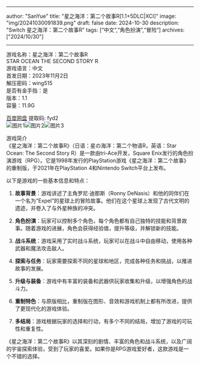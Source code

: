 
---
author: "SanYue"
title: "星之海洋：第二个故事R[1.1+5DLC|XCI]"
image: "img/20241030091839.png"
draft: false
date: 2024-10-30
description: "Switch 星之海洋：第二个故事R"
tags: [“中文”,“角色扮演”,“冒险”]
archives: ["2024/10/30"]

---

游戏名称：星之海洋：第二个故事R   
STAR OCEAN THE SECOND STORY R    
游戏语言：中文  
首发日期：2023年11月2日  
解压密码：wing515  
是否有金手指：是  
版本：1.1   
容量：11.9G

[百度网盘](https://pan.baidu.com/s/1aQWDvJP4qQlIhWYV97A0tw) 提取码: fyd2  
![图片1](img/ebc37c55668fd.jpg)![图片2](img/6ec4c66d1a60a9a.jpg)![图片3](img/2c2895182d6be.jpg)  

游戏简介  
《星之海洋：第二个故事R》（日语：星の海洋：第二个物语R，英语：Star Ocean: The Second Story R）是一款由tri-Ace开发，Square Enix发行的角色扮演游戏（RPG）。它是1998年发行的PlayStation游戏《星之海洋：第二个故事》的重制版，于2021年在PlayStation 4和Nintendo Switch平台上发布。

以下是游戏的一些基本信息和特点：

1. **故事背景**：游戏讲述了主角罗尼·迪那斯（Ronny DeNasis）和他的同伴们在一个名为“Expel”的星球上的冒险故事。他们在这个星球上发现了古代文明的遗迹，并卷入了与外星种族的冲突。

2. **角色扮演**：玩家可以控制多个角色，每个角色都有自己独特的技能和背景故事。随着游戏的进展，角色会获得经验值，提升等级，并解锁新的技能。

3. **战斗系统**：游戏采用了实时战斗系统，玩家可以在战斗中自由移动，使用各种武器和魔法攻击敌人。

4. **探索与任务**：玩家需要探索不同的星球和地区，完成各种任务和挑战，以推进故事的发展。

5. **升级与装备**：游戏中有丰富的装备和武器供玩家收集和升级，以增强角色的战斗力。

6. **重制特色**：与原版相比，重制版在图形、音效和游戏机制上都有所改进，提供了更现代化的游戏体验。

7. **多结局**：游戏根据玩家的选择和行动，有多个不同的结局，增加了游戏的可玩性和重复性。

《星之海洋：第二个故事R》以其深刻的剧情、丰富的角色和战斗系统，以及广阔的宇宙探索体验，受到了玩家的喜爱。如果你是RPG游戏爱好者，这款游戏是一个不错的选择。
